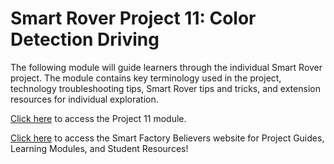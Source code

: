 # Smart Rover Project 11: Color Detection Driving
The following module will guide learners through the individual Smart Rover project. The module contains key terminology used in the project, technology troubleshooting tips, Smart Rover tips and tricks, and extension resources for individual exploration. 

[Click here](https://dolmlh5574izq.cloudfront.net/learning-modules/project-11-color-detection-driving/index.html) to access the Project 11 module.

[Click here](https://dolmlh5574izq.cloudfront.net/purpose.html) to access the Smart Factory Believers website for Project Guides, Learning Modules, and Student Resources!